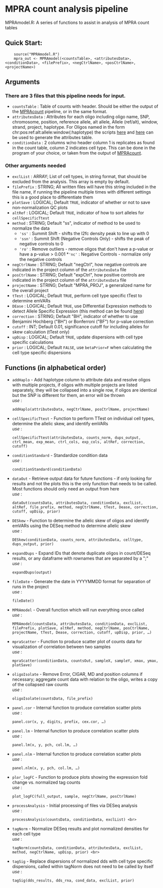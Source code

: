 # MPRA count analysis pipeline

MPRAmodel.R:
      A series of functions to assist in analysis of MPRA count tables

## Quick Start:
```
	source("MPRAmodel.R")
	mpra_out <- MPRAmodel(<countsTable>, <attributesData>, <conditionData>, <filePrefix>, <negCtrlName>, <posCtrlName>, <projectName>)
```

## Arguments

### There are 3 files that this pipeline needs for input. <br>
   * `countsTable` : Table of counts with header. Should be either the output of the [MPRAcount](https://github.com/tewhey-lab/tag_analysis_WDL) pipeline, or in the same format. <br>
   * `attributesData` : Attributes for each oligo including oligo name, SNP, chromosome, position, reference allele, alt allele, Allele (ref/alt), window, strand, project, haplotype. For Oligos named in the form chr:pos:ref:alt:allele:window(:haplotype) the scripts [here](https://github.com/tewhey-lab/tag_analysis_WDL/blob/master/scripts/make_infile.py) and [here](https://github.com/tewhey-lab/tag_analysis_WDL/blob/master/scripts/make_attributes_oligo.pl) can be used to generate the attributes table. <br>
   * `conditionData` : 2 columns w/no header column 1 is replicates as found in the count table, column 2 indicates cell type. This can be done in the program of your choice, or taken from the output of [MPRAcount](https://github.com/tewhey-lab/tag_analysis_WDL).

### Other arguments needed <br>
  * `exclList` : ARRAY; List of cell types, in string format, that should be excluded from the analysis. This array is empty by default.
  * `filePrefix` : STRING; All written files will have this string included in the file name, if running the pipeline multiple times with  different settings this is a good place to differentiate them
  * `plotSave` : LOGICAL; Default `TRUE`, indicator of whether or not to save non-normalization QC plots
  * `altRef` :  LOGICAL; Default `TRUE`, indicator of how to sort alleles for `cellSpecificTtest`
  * `method` : STRING; Default "ss", indicator of method to be used to normalize the data
      * `'ss'` : Summit Shift - shifts the l2fc density peak to line up with 0
      * `'ssn'` : Summit Shift (Negative Controls Only) - shifts the peak of negative controls to 0
      * `'ro'` : Remove outliers - remove oligos that don't have a p-value or have a p-value > 0.001
      *`'nc'` : Negative Controls - normalize only the negative controls
  * `negCtrlName` : STRING; Default "negCtrl", how negative controls are indicated in the project column of the `attributesData` file
  * `posCtrlName` : STRING; Default "expCtrl", how positive controls are indicated in the project column of the `attributesData` file
  * `projectName` : STRING; Default "MPRA_PROJ", a generalized name for the overall project
  * `tTest` : LOGICAL; Default `TRUE`, perform cell type specific tTest to determine emVARs
  * `DEase` : LOGICAL; Default `TRUE`, use Differential Expression methods to detect Allele Specific Expression (this method can be found [here](http://rstudio-pubs-static.s3.amazonaws.com/275642_e9d578fe1f7a404aad0553f52236c0a4.html))
  * `correction` : STRING; Default "BH", indicator of whether to use Benjamini Hochberg ("BH") or Bonferroni ("BF") for p-value correction
  * `cutoff` : INT; Default 0.01, significance cutoff for including alleles for skew calculation (tTest only)
  * `upDisp` : LOGICAL; Default `TRUE`, update dispersions with cell type specific calculations
  * `prior` : LOGICAL; Default `FALSE`, use `betaPrior=F` when calculating the cell type specific dispersions


## Functions (in alphabetical order) <br>
  * `addHaplo` -  Add haplotype column to attribute data and resolve oligos with multiple projects, if oligos with multiple projects are listed separately, they will be collapsed into a single row, if oligos are identical but the SNP is different for them, an error will be thrown <br>
     _use_ :
      ```
      addHaplo(attributesData, negCtrlName, posCtrlName, projectName)
      ```
  * `cellSpecificTtest` - Function to perform TTest on individual cell types, determine the allelic skew, and identify emVARs <br>
     _use_ :
      ```
      cellSpecificTtest(attributesData, counts_norm, dups_output, ctrl_mean, exp_mean, ctrl_cols, exp_cols, altRef, correction, cutoff)
      ```
  * `conditionStandard` - Standardize condition data <br>
    _use_ :
    ```
    conditionStandard(conditionData)
    ```
  * `dataOut` - Retrieve output data for future functions - if only looking for results and not the plots this is the only function that needs to be called. Most functions should only need an output from here <br>
    _use_ :
    ```
    dataOut(countsData, attributesData, conditionData, exclList, altRef, file_prefix, method, negCtrlName, tTest, Dease, correction, cutoff, upDisp, prior)
    ```
  * `DESkew` - Function to determine the allelic skew of oligos and identify emVARs using the DESeq method to determine allelic skew <br>
    _use_ :
    ```
    DESkew(conditionData, counts_norm, attributesData, celltype, dups_output, prior)
    ```
  * `expandDups` - Expand IDs that denote duplicate oligos in count/DESeq results, or any dataframe with rownames that are separated by a ";" <br>
    _use_ :
    ```
    expandDups(output)
    ```
  * `fileDate` - Generate the date in YYYYMMDD format for separation of runs in the project <br>
    _use_ :
    ```
    fileDate()
    ```
  * `MPRAmodel` - Overall function which will run everything once called <br>
    _use_ :
    ```
    MPRAmodel(countsData, attributesData, conditionData, exclList, filePrefix, plotSave, altRef, method, negCtrlName, posCtrlName, projectName, tTest, Dease, correction, cutoff, upDisp, prior, …)
    ```
  * `mpraScatter` - Function to produce scatter plot of counts data for visualization of correlation between two samples <br>
      _use_ :
      ```
      mpraScatter(conditionData, countsOut, sampleX, sampleY, xmax, ymax, plotSave)
      ```
  * `oligoIsolate` - Remove Error, CIGAR, MD and position columns if necessary; aggregate count data with relation to the oligo, writes a copy of the collapsed raw counts  <br>
     _use_ :
    ```
    oligoIsolate(countsData, file_prefix)
    ```
  * `panel.cor` - Internal function to produce correlation scatter plots <br>
      _use_ :
      ```
      panel.cor(x, y, digits, prefix, cex.cor, …)
      ```
  * `panel.lm` - Internal function to produce correlation scatter plots <br>
      _use_ :
      ```
      panel.lm(x, y, pch, col.lm, …)
      ```
  * `panel.nlm` - Internal function to produce correlation scatter plots <br>
      _use_ :
      ```
      panel.nlm(x, y, pch, col.lm, …)
      ```
  * `plor_logFC` - Function to produce plots showing the expression fold change vs. normalized tag counts <br>
      _use_ :
      ```
      plot_logFC(full_output, sample, negCtrlName, posCtrlName)
      ```
  * `processAnalysis` - Initial processing of files via DESeq analysis <br>
      _use_ :
      ```
      processAnalysis(countsData, conditionData, exclList) <br>
      ```
  * `tagNorm` - Normalize DESeq results and plot normalized densities for each cell type  <br>
      _use_ :
      ```
      tagNorm(countsData, conditionData, attributesData, exclList, method, negCtrlName, upDisp, prior) <br>
      ```
  * `tagSig` - Replace dispersions of normalized dds with cell type specific dispersions, called within tagNorm does not need to be called by itself <br>
      _use_ :
      ```
      tagSig(dds_results, dds_rna, cond_data, exclList, prior)
      ```
